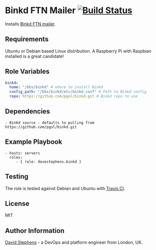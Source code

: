Binkd FTN Mailer [![Build Status](https://travis-ci.org/davestephens/ansible-role-binkd.svg?branch=master)](https://travis-ci.org/davestephens/ansible-role-binkd) 
===========
Installs [Binkd FTN mailer](https://github.com/pgul/binkd). 

Requirements
------------

Ubuntu or Debian based Linux distribution. A Raspberry Pi with Raspbian installed is a great candidate!

Role Variables
--------------

````yaml
binkd:
  home: "/bbs/binkd" # where to install Binkd
  config_path: "/bbs/binkd/etc/binkd.conf" # Path to Binkd config
  repo: https://github.com/pgul/binkd.git # Binkd repo to use
````
Dependencies
------------

    - Binkd source - defaults to pulling from https://github.com/pgul/binkd.git 

Example Playbook
----------------

    - hosts: servers
      roles:
         - { role: davestephens.binkd }

Testing
-------
The role is tested against Debian and Ubuntu with [Travis CI](https://travis-ci.org/davestephens/ansible-role-binkd).

License
-------

MIT

Author Information
------------------
[David Stephens](http://www.davidstephens.uk) - a DevOps and platform engineer from London, UK.
